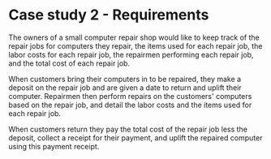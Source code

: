 # Case study 2 - Requirements

The owners of a small computer repair shop would like to keep track of the repair jobs for computers they repair, the items used for each repair job, the labor costs for each repair job, the repairmen performing each repair job, and the total cost of each repair job.

When customers bring their computers in to be repaired, they make a deposit on the repair job and are given a date to return and uplift their computer. Repairmen then perform repairs on the customers' computers based on the repair job, and detail the labor costs and the items used for each repair job.

When customers return they pay the total cost of the repair job less the deposit, collect a receipt for their payment, and uplift the repaired computer using this payment receipt.
